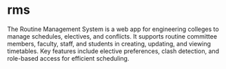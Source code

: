 # rms
The Routine Management System is a web app for engineering colleges to manage schedules, electives, and conflicts. It supports routine committee members, faculty, staff, and students in creating, updating, and viewing timetables. Key features include elective preferences, clash detection, and role-based access for efficient scheduling.
